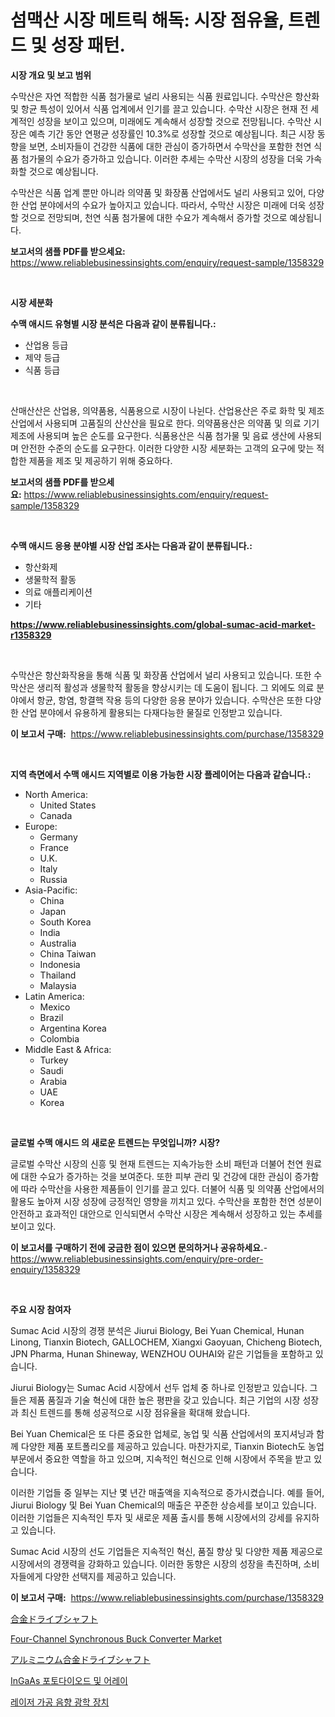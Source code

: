 <p><h1>섬맥산 시장 메트릭 해독: 시장 점유율, 트렌드 및 성장 패턴.</h1></p><p><strong>시장 개요 및 보고 범위</strong></p>
<p><p>수막산은 자연 적합한 식품 첨가물로 널리 사용되는 식품 원료입니다. 수막산은 항산화 및 항균 특성이 있어서 식품 업계에서 인기를 끌고 있습니다. 수막산 시장은 현재 전 세계적인 성장을 보이고 있으며, 미래에도 계속해서 성장할 것으로 전망됩니다. 수막산 시장은 예측 기간 동안 연평균 성장률인 10.3%로 성장할 것으로 예상됩니다. 최근 시장 동향을 보면, 소비자들이 건강한 식품에 대한 관심이 증가하면서 수막산을 포함한 천연 식품 첨가물의 수요가 증가하고 있습니다. 이러한 추세는 수막산 시장의 성장을 더욱 가속화할 것으로 예상됩니다.</p><p>수막산은 식품 업계 뿐만 아니라 의약품 및 화장품 산업에서도 널리 사용되고 있어, 다양한 산업 분야에서의 수요가 높아지고 있습니다. 따라서, 수막산 시장은 미래에 더욱 성장할 것으로 전망되며, 천연 식품 첨가물에 대한 수요가 계속해서 증가할 것으로 예상됩니다.</p></p>
<p><strong>보고서의 샘플 PDF를 받으세요:</strong> <a href="https://www.reliablebusinessinsights.com/enquiry/request-sample/1358329">https://www.reliablebusinessinsights.com/enquiry/request-sample/1358329</a></p>
<p>&nbsp;</p>
<p><strong>시장 세분화</strong></p>
<p><strong>수맥 애시드 유형별 시장 분석은 다음과 같이 분류됩니다.:</strong></p>
<p><ul><li>산업용 등급</li><li>제약 등급</li><li>식품 등급</li></ul></p>
<p>&nbsp;</p>
<p><p>산매산산은 산업용, 의약품용, 식품용으로 시장이 나뉜다. 산업용산은 주로 화학 및 제조 산업에서 사용되며 고품질의 산산산을 필요로 한다. 의약품용산은 의약품 및 의료 기기 제조에 사용되며 높은 순도를 요구한다. 식품용산은 식품 첨가물 및 음료 생산에 사용되며 안전한 수준의 순도를 요구한다. 이러한 다양한 시장 세분화는 고객의 요구에 맞는 적합한 제품을 제조 및 제공하기 위해 중요하다.</p></p>
<p><strong>보고서의 샘플 PDF를 받으세요:</strong>&nbsp;<a href="https://www.reliablebusinessinsights.com/enquiry/request-sample/1358329">https://www.reliablebusinessinsights.com/enquiry/request-sample/1358329</a></p>
<p>&nbsp;</p>
<p><strong> 수맥 애시드 응용 분야별 시장 산업 조사는 다음과 같이 분류됩니다.:</strong></p>
<p><ul><li>항산화제</li><li>생물학적 활동</li><li>의료 애플리케이션</li><li>기타</li></ul></p>
<p><strong><a href="https://www.reliablebusinessinsights.com/global-sumac-acid-market-r1358329">https://www.reliablebusinessinsights.com/global-sumac-acid-market-r1358329</a></strong></p>
<p>&nbsp;</p>
<p><p>수막산은 항산화작용을 통해 식품 및 화장품 산업에서 널리 사용되고 있습니다. 또한 수막산은 생리적 활성과 생물학적 활동을 향상시키는 데 도움이 됩니다. 그 외에도 의료 분야에서 항균, 항염, 항결핵 작용 등의 다양한 응용 분야가 있습니다. 수막산은 또한 다양한 산업 분야에서 유용하게 활용되는 다재다능한 물질로 인정받고 있습니다.</p></p>
<p><strong>이 보고서 구매:</strong>&nbsp; <a href="https://www.reliablebusinessinsights.com/purchase/1358329">https://www.reliablebusinessinsights.com/purchase/1358329</a></p>
<p>&nbsp;</p>
<p><strong>지역 측면에서 수맥 애시드 지역별로 이용 가능한 시장 플레이어는 다음과 같습니다.:</strong></p>
<p><ul>
    <li>
        North America:
        <ul>
            <li>United States</li>
            <li>Canada</li>
        </ul>
    </li>
    <li>
        Europe:
        <ul>
            <li>Germany</li>
            <li>France</li>
            <li>U.K.</li>
            <li>Italy</li>
            <li>Russia</li>
        </ul>
    </li>
    <li>
        Asia-Pacific:
        <ul>
            <li>China</li>
            <li>Japan</li>
            <li>South Korea</li>
            <li>India</li>
            <li>Australia</li>
            <li>China Taiwan</li>
            <li>Indonesia</li>
            <li>Thailand</li>
            <li>Malaysia</li>
        </ul>
    </li>
    <li>
        Latin America:
        <ul>
            <li>Mexico</li>
            <li>Brazil</li>
            <li>Argentina Korea</li>
            <li>Colombia</li>
        </ul>
    </li>
    <li>
        Middle East & Africa:
        <ul>
            <li>Turkey</li>
            <li>Saudi</li>
            <li>Arabia</li>
            <li>UAE</li>
            <li>Korea</li>
        </ul>
    </li>
    </ul></p>
<p>&nbsp;</p>
<p><strong>글로벌 수맥 애시드 의 새로운 트렌드는 무엇입니까? 시장?</strong></p>
<p><p>글로벌 수막산 시장의 신흥 및 현재 트렌드는 지속가능한 소비 패턴과 더불어 천연 원료에 대한 수요가 증가하는 것을 보여준다. 또한 피부 관리 및 건강에 대한 관심이 증가함에 따라 수막산을 사용한 제품들이 인기를 끌고 있다. 더불어 식품 및 의약품 산업에서의 활용도 높아져 시장 성장에 긍정적인 영향을 끼치고 있다. 수막산을 포함한 천연 성분이 안전하고 효과적인 대안으로 인식되면서 수막산 시장은 계속해서 성장하고 있는 추세를 보이고 있다.</p></p>
<p><strong>이 보고서를 구매하기 전에 궁금한 점이 있으면 문의하거나 공유하세요.</strong>- <a href="https://www.reliablebusinessinsights.com/enquiry/pre-order-enquiry/1358329">https://www.reliablebusinessinsights.com/enquiry/pre-order-enquiry/1358329</a></p>
<p>&nbsp;</p>
<p><strong>주요 시장 참여자</strong></p>
<p><p>Sumac Acid 시장의 경쟁 분석은 Jiurui Biology, Bei Yuan Chemical, Hunan Linong, Tianxin Biotech, GALLOCHEM, Xiangxi Gaoyuan, Chicheng Biotech, JPN Pharma, Hunan Shineway, WENZHOU OUHAI와 같은 기업들을 포함하고 있습니다. </p><p>Jiurui Biology는 Sumac Acid 시장에서 선두 업체 중 하나로 인정받고 있습니다. 그들은 제품 품질과 기술 혁신에 대한 높은 평판을 갖고 있습니다. 최근 기업의 시장 성장과 최신 트렌드를 통해 성공적으로 시장 점유율을 확대해 왔습니다.</p><p>Bei Yuan Chemical은 또 다른 중요한 업체로, 농업 및 식품 산업에서의 포지셔닝과 함께 다양한 제품 포트폴리오를 제공하고 있습니다. 마찬가지로, Tianxin Biotech도 농업 부문에서 중요한 역할을 하고 있으며, 지속적인 혁신으로 인해 시장에서 주목을 받고 있습니다.</p><p>이러한 기업들 중 일부는 지난 몇 년간 매출액을 지속적으로 증가시켰습니다. 예를 들어, Jiurui Biology 및 Bei Yuan Chemical의 매출은 꾸준한 상승세를 보이고 있습니다. 이러한 기업들은 지속적인 투자 및 새로운 제품 출시를 통해 시장에서의 강세를 유지하고 있습니다.</p><p>Sumac Acid 시장의 선도 기업들은 지속적인 혁신, 품질 향상 및 다양한 제품 제공으로 시장에서의 경쟁력을 강화하고 있습니다. 이러한 동향은 시장의 성장을 촉진하며, 소비자들에게 다양한 선택지를 제공하고 있습니다.</p></p>
<p><strong>이 보고서 구매:</strong>&nbsp;&nbsp;<a href="https://www.reliablebusinessinsights.com/purchase/1358329">https://www.reliablebusinessinsights.com/purchase/1358329</a></p>
<p><p><a href="https://github.com/mares423/Market-Research-Report-List-1/blob/main/582856691190.md">合金ドライブシャフト</a></p><p><a href="https://github.com/jerrycopelandthomaswsqd8q/Market-Research-Report-List-2/blob/main/four-channel-synchronous-buck-converter-market.md">Four-Channel Synchronous Buck Converter Market</a></p><p><a href="https://github.com/FredaJerde/Market-Research-Report-List-1/blob/main/419056791191.md">アルミニウム合金ドライブシャフト</a></p><p><a href="https://github.com/TrevorKruvalis5678/Market-Research-Report-List-2/blob/main/505036283739.md">InGaAs 포토다이오드 및 어레이</a></p><p><a href="https://github.com/lzuwsfreyoq70/Market-Research-Report-List-2/blob/main/419916583738.md">레이저 가공 음향 광학 장치</a></p></p>